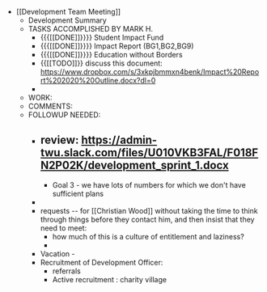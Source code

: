 - [[Development Team Meeting]]
    - Development Summary
    - TASKS ACCOMPLISHED BY MARK H.
        - {{{[[DONE]]}}}} Student Impact Fund
        - {{{[[DONE]]}}}} Impact Report (BG1,BG2,BG9)
        - {{{[[DONE]]}}}} Education without Borders
        - {{[[TODO]]}} discuss this document: https://www.dropbox.com/s/3xkpjbmmxn4benk/Impact%20Report%202020%20Outline.docx?dl=0
        - 
    - WORK:
    - COMMENTS:
    - FOLLOWUP NEEDED:
        - review: https://admin-twu.slack.com/files/U010VKB3FAL/F018FN2P02K/development_sprint_1.docx
            - 
            - Goal 3 - we have lots of numbers for which we don't have sufficient plans
        - 
        - requests -- for [[Christian Wood]] without taking the time to think through things before they contact him, and then insist that they need to meet:
            - how much of this is a culture of entitlement and laziness?
            - 
        - Vacation - 
        - Recruitment of Development Officer:
            - referrals
            - Active recruitment : charity village
